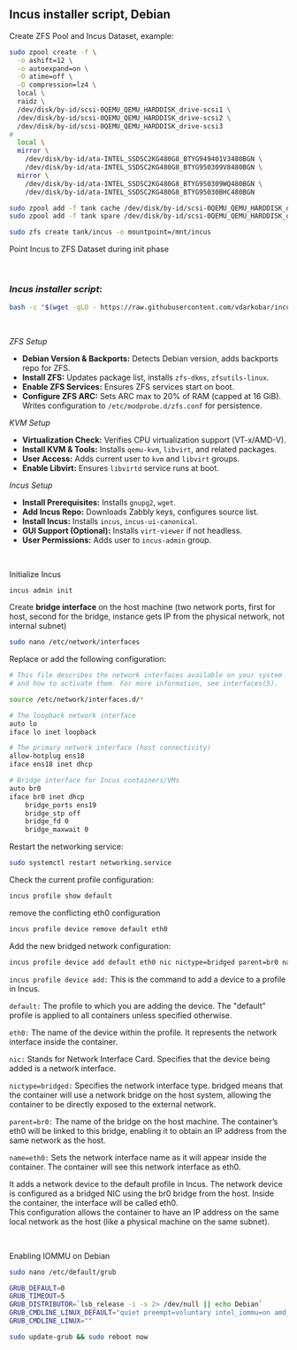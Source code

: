 ## Incus installer script, Debian  
  
Create ZFS Pool and Incus Dataset, example:  
```bash
sudo zpool create -f \
  -o ashift=12 \
  -o autoexpand=on \
  -O atime=off \
  -O compression=lz4 \
  local \
  raidz \
  /dev/disk/by-id/scsi-0QEMU_QEMU_HARDDISK_drive-scsi1 \
  /dev/disk/by-id/scsi-0QEMU_QEMU_HARDDISK_drive-scsi2 \
  /dev/disk/by-id/scsi-0QEMU_QEMU_HARDDISK_drive-scsi3
# 
  local \
  mirror \
    /dev/disk/by-id/ata-INTEL_SSDSC2KG480G8_BTYG949401V3480BGN \
    /dev/disk/by-id/ata-INTEL_SSDSC2KG480G8_BTYG950309V8480BGN \
  mirror \
    /dev/disk/by-id/ata-INTEL_SSDSC2KG480G8_BTYG950309WQ480BGN \
    /dev/disk/by-id/ata-INTEL_SSDSC2KG480G8_BTYG95030BHC480BGN 
```
```bash
sudo zpool add -f tank cache /dev/disk/by-id/scsi-0QEMU_QEMU_HARDDISK_drive-scsi4
sudo zpool add -f tank spare /dev/disk/by-id/scsi-0QEMU_QEMU_HARDDISK_drive-scsi5
```
```bash
sudo zfs create tank/incus -o mountpoint=/mnt/incus
```  

Point Incus to ZFS Dataset during init phase  

  <br/>

###  *Incus installer script*:
```bash
bash -c "$(wget -qLO - https://raw.githubusercontent.com/vdarkobar/incus/main/script.sh)"
```

<br/>

*ZFS Setup*
- **Debian Version & Backports:** Detects Debian version, adds backports repo for ZFS.  
- **Install ZFS:** Updates package list, installs `zfs-dkms`, `zfsutils-linux`.  
- **Enable ZFS Services:** Ensures ZFS services start on boot.  
- **Configure ZFS ARC:** Sets ARC max to 20% of RAM (capped at 16 GiB). Writes configuration to `/etc/modprobe.d/zfs.conf` for persistence.  

*KVM Setup*
- **Virtualization Check:** Verifies CPU virtualization support (VT-x/AMD-V).  
- **Install KVM & Tools:** Installs `qemu-kvm`, `libvirt`, and related packages.  
- **User Access:** Adds current user to `kvm` and `libvirt` groups.  
- **Enable Libvirt:** Ensures `libvirtd` service runs at boot.  

*Incus Setup*
- **Install Prerequisites:** Installs `gnupg2`, `wget`.  
- **Add Incus Repo:** Downloads Zabbly keys, configures source list.  
- **Install Incus:** Installs `incus`, `incus-ui-canonical`.  
- **GUI Support (Optional):** Installs `virt-viewer` if not headless.
- **User Permissions:** Adds user to `incus-admin` group.  
  
<br/>
  
Initialize Incus
```bas
incus admin init
```  

Create **bridge interface** on the host machine (two network ports, first for host, second for the bridge, instance gets IP from the physical network, not internal subnet) 
```bash
sudo nano /etc/network/interfaces
```

Replace or add the following configuration:
```bash
# This file describes the network interfaces available on your system
# and how to activate them. For more information, see interfaces(5).

source /etc/network/interfaces.d/*

# The loopback network interface
auto lo
iface lo inet loopback

# The primary network interface (host connectivity)
allow-hotplug ens18
iface ens18 inet dhcp

# Bridge interface for Incus containers/VMs
auto br0
iface br0 inet dhcp
    bridge_ports ens19
    bridge_stp off
    bridge_fd 0
    bridge_maxwait 0
```

Restart the networking service:
```bash
sudo systemctl restart networking.service
```

Check the current profile configuration:
```bash
incus profile show default
```

remove the conflicting eth0 configuration
```bash
incus profile device remove default eth0
```

Add the new bridged network configuration:
```bash
incus profile device add default eth0 nic nictype=bridged parent=br0 name=eth0
```  

`incus profile device add:`
This is the command to add a device to a profile in Incus.

`default:`
The profile to which you are adding the device.
The "default" profile is applied to all containers unless specified otherwise.

`eth0:`
The name of the device within the profile.
It represents the network interface inside the container.

`nic:`
Stands for Network Interface Card.
Specifies that the device being added is a network interface.

`nictype=bridged:`
Specifies the network interface type.
bridged means that the container will use a network bridge on the host system, allowing the container to be directly exposed to the external network.

`parent=br0:`
The name of the bridge on the host machine.
The container’s eth0 will be linked to this bridge, enabling it to obtain an IP address from the same network as the host.

`name=eth0:`
Sets the network interface name as it will appear inside the container.
The container will see this network interface as eth0.

It adds a network device to the default profile in Incus. The network device is configured as a bridged NIC using the br0 bridge from the host. Inside the container, the interface will be called eth0.  
This configuration allows the container to have an IP address on the same local network as the host (like a physical machine on the same subnet).

<br/>

Enabling IOMMU on Debian
```bash
sudo nano /etc/default/grub
```
```bash
GRUB_DEFAULT=0
GRUB_TIMEOUT=5
GRUB_DISTRIBUTOR=`lsb_release -i -s 2> /dev/null || echo Debian`
GRUB_CMDLINE_LINUX_DEFAULT="quiet preempt=voluntary intel_iommu=on amd_iommu=on iommu.passthrough=1"
GRUB_CMDLINE_LINUX=""
```
```bash
sudo update-grub && sudo reboot now
```


